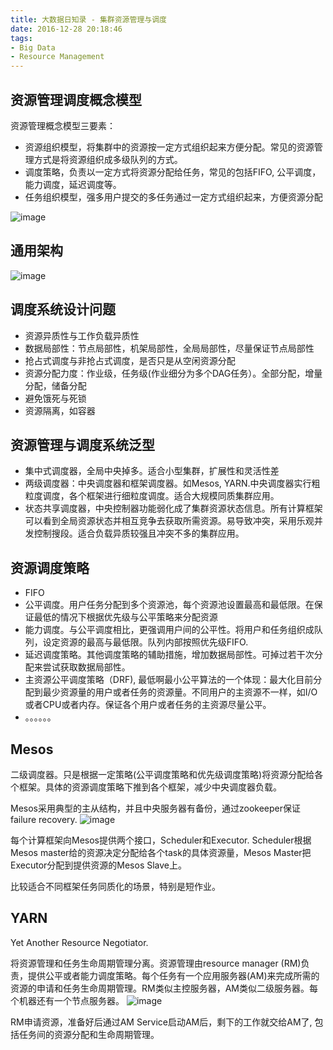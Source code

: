 ```yaml
---
title: 大数据日知录 - 集群资源管理与调度
date: 2016-12-28 20:18:46
tags:
- Big Data
- Resource Management
---
```

## 资源管理调度概念模型
资源管理概念模型三要素：
- 资源组织模型，将集群中的资源按一定方式组织起来方便分配。常见的资源管理方式是将资源组织成多级队列的方式。
- 调度策略，负责以一定方式将资源分配给任务，常见的包括FIFO, 公平调度，能力调度，延迟调度等。
- 任务组织模型，强多用户提交的多任务通过一定方式组织起来，方便资源分配


<!-- more -->
![image](http://www.2cto.com/uploadfile/Collfiles/20160829/2016082909250646.png)

## 通用架构
![image](http://www.2cto.com/uploadfile/Collfiles/20160829/2016082909250647.png)

## 调度系统设计问题
- 资源异质性与工作负载异质性
- 数据局部性：节点局部性，机架局部性，全局局部性，尽量保证节点局部性
- 抢占式调度与非抢占式调度，是否只是从空闲资源分配
- 资源分配力度：作业级，任务级(作业细分为多个DAG任务）。全部分配，增量分配，储备分配
- 避免饿死与死锁
- 资源隔离，如容器

## 资源管理与调度系统泛型
- 集中式调度器，全局中央掉多。适合小型集群，扩展性和灵活性差
- 两级调度器：中央调度器和框架调度器。如Mesos, YARN.中央调度器实行粗粒度调度，各个框架进行细粒度调度。适合大规模同质集群应用。
- 状态共享调度器，中央控制器功能弱化成了集群资源状态信息。所有计算框架可以看到全局资源状态并相互竞争去获取所需资源。易导致冲突，采用乐观并发控制搜段。适合负载异质较强且冲突不多的集群应用。

## 资源调度策略
- FIFO
- 公平调度。用户任务分配到多个资源池，每个资源池设置最高和最低限。在保证最低的情况下根据优先级与公平策略来分配资源
- 能力调度。与公平调度相比，更强调用户间的公平性。将用户和任务组织成队列，设定资源的最高与最低限。队列内部按照优先级FIFO.
- 延迟调度策略。其他调度策略的辅助措施，增加数据局部性。可掉过若干次分配来尝试获取数据局部性。
- 主资源公平调度策略（DRF), 最低啊最小公平算法的一个体现：最大化目前分配到最少资源量的用户或者任务的资源量。不同用户的主资源不一样，如I/O或者CPU或者内存。保证各个用户或者任务的主资源尽量公平。
- 。。。。。。

## Mesos
二级调度器。只是根据一定策略(公平调度策略和优先级调度策略)将资源分配给各个框架。具体的资源调度策略下推到各个框架，减少中央调度器负载。

Mesos采用典型的主从结构，并且中央服务器有备份，通过zookeeper保证failure recovery.
![image](http://mesos.apache.org/assets/img/documentation/architecture3.jpg)

每个计算框架向Mesos提供两个接口，Scheduler和Executor. Scheduler根据Mesos master给的资源决定分配给各个task的具体资源量，Mesos Master把Executor分配到提供资源的Mesos Slave上。

比较适合不同框架任务同质化的场景，特别是短作业。

## YARN
Yet Another Resource Negotiator. 

将资源管理和任务生命周期管理分离。资源管理由resource manager (RM)负责，提供公平或者能力调度策略。每个任务有一个应用服务器(AM)来完成所需的资源的申请和任务生命周期管理。RM类似主控服务器，AM类似二级服务器。每个机器还有一个节点服务器。
![image](http://bigdataanalyticsnews.com/wp-content/uploads/2014/09/Yarn-Architecture.png)

RM申请资源，准备好后通过AM Service启动AM后，剩下的工作就交给AM了, 包括任务间的资源分配和生命周期管理。











